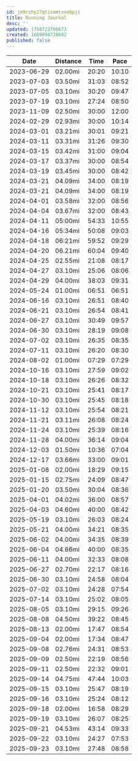 ```yaml
---
id: jm9rzhy27qtismmtxxebpji
title: Running Journal
desc: ''
updated: 1758722706673
created: 1688094720682
published: false
---
```


|Date|Distance|Time|Pace|
|-|-|-|-|
| 2023-06-29 | 02.00mi | 20:20 | 10:10 |
| 2023-07-03 | 03.50mi | 31:03 | 08:52 |
| 2023-07-05 | 03.10mi | 30:20 | 09:47 |
| 2023-07-19 | 03.10mi | 27:24 | 08:50 |
| 2023-11-09 | 02.50mi | 30:00 | 12:00 |
| 2024-02-29 | 02.93mi | 30:00 | 10:14 |
| 2024-03-01 | 03.21mi | 30:01 | 09:21 |
| 2024-03-11 | 03.31mi | 31:26 | 09:30 |
| 2024-03-15 | 03.42mi | 31:00 | 09:04 |
| 2024-03-17 | 03.37mi | 30:00 | 08:54 |
| 2024-03-19 | 03.45mi | 30:00 | 08:42 |
| 2024-03-21 | 04.09mi | 34:00 | 08:19 |
| 2024-03-21 | 04.09mi | 34:00 | 08:19 |
| 2024-04-01 | 03.58mi | 32:00 | 08:56 |
| 2024-04-04 | 03.67mi | 32:00 | 08:43 |
| 2024-04-11 | 05:00mi | 54:33 | 10:55 |
| 2024-04-16 | 05:34mi | 50:08 | 09:03 |
| 2024-04-18 | 06:21mi | 59:52 | 09:29 |
| 2024-04-20 | 06.21mi | 60:04 | 09:40 |
| 2024-04-25 | 02.55mi | 21:08 | 08:17 |
| 2024-04-27 | 03.10mi | 25:06 | 08:06 |
| 2024-04-29 | 04.00mi | 38:03 | 09:31 |
| 2024-05-24 | 01.00mi | 06:51 | 06:51 |
| 2024-06-16 | 03.10mi | 26:51 | 08:40 |
| 2024-06-21 | 03.10mi | 26:54 | 08:41 |
| 2024-06-27 | 03.10mi | 30:49 | 09:57 |
| 2024-06-30 | 03.10mi | 28:19 | 09:08 |
| 2024-07-02 | 03.10mi | 26:35 | 08:35 |
| 2024-07-11 | 03.10mi | 26:20 | 08:30 |
| 2024-08-02 | 01.00mi | 07:29 | 07:29 |
| 2024-10-16 | 03.10mi | 27:59 | 09:02 |
| 2024-10-18 | 03.10mi | 26:26 | 08:32 |
| 2024-10-21 | 03.10mi | 25:41 | 08:17 |
| 2024-10-30 | 03.10mi | 25:45 | 08:18 |
| 2024-11-12 | 03.10mi | 25:54 | 08:21 |
| 2024-11-21 | 03.11mi | 26:08 | 08:24 |
| 2024-11-24 | 03.10mi | 25:39 | 08:16 |
| 2024-11-28 | 04.00mi | 36:14 | 09:04 |
| 2024-12-03 | 01.50mi | 10:36 | 07:04 |
| 2024-12-17 | 03.66mi | 33:00 | 09:01 |
| 2025-01-08 | 02.00mi | 18:29 | 09:15 |
| 2025-01-15 | 02.75mi | 24:09 | 08:47 |
| 2025-01-20 | 03.50mi | 30:04 | 08:36 |
| 2025-04-01 | 04.02mi | 36:00 | 08:57 |
| 2025-04-03 | 04.60mi | 40:00 | 08:42 |
| 2025-05-19 | 03.10mi | 26:03 | 08:24 |
| 2025-05-21 | 04.00mi | 34:21 | 08:35 |
| 2025-06-02 | 04.00mi | 34:35 | 08:39 |
| 2025-06-04 | 04.66mi | 40:00 | 08:35 |
| 2025-06-11 | 04.00mi | 32:33 | 08:08 |
| 2025-06-27 | 02.70mi | 22:17 | 08:16 |
| 2025-06-30 | 03.10mi | 24:58 | 08:04 |
| 2025-07-02 | 03.10mi | 24:28 | 07:54 |
| 2025-07-14 | 03.10mi | 25:02 | 08:05 |
| 2025-08-05 | 03.10mi | 29:15 | 09:26 |
| 2025-08-08 | 04.50mi | 39:22 | 08:45 |
| 2025-08-13 | 02.00mi | 17:47 | 08:54 |
| 2025-09-04 | 02.00mi | 17:34 | 08:47 |
| 2025-09-08 | 02.76mi | 24:31 | 08:53 |
| 2025-09-09 | 02.50mi | 22:19 | 08:56 |
| 2025-09-11 | 02.50mi | 22:32 | 09:01 |
| 2025-09-14 | 04.75mi | 47:44 | 10:03 |
| 2025-09-15 | 03.10mi | 25:47 | 08:19 |
| 2025-09-16 | 03.10mi | 25:24 | 08:12 |
| 2025-09-18 | 02.00mi | 16:58 | 08:29 |
| 2025-09-19 | 03.10mi | 26:07 | 08:25 |
| 2025-09-21 | 04.53mi | 43:14 | 09:33 |
| 2025-09-22 | 03.10mi | 24:27 | 07:53 |
| 2025-09-23 | 03.10mi | 27:48 | 08:58 |
